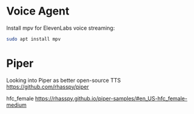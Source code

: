 # Voice Agent

Install mpv for ElevenLabs voice streaming:
```bash
sudo apt install mpv
```

# Piper
Looking into Piper as better open-source TTS
https://github.com/rhasspy/piper

hfc_female
https://rhasspy.github.io/piper-samples/#en_US-hfc_female-medium